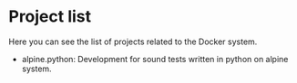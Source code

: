 # Project list

Here you can see the list of projects related to the Docker system.

- alpine.python: Development for sound tests written in python on alpine system.
